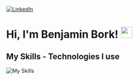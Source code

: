 [![LinkedIn](https://cms.austauschkompass.de/rails/active_storage/representations/proxy/eyJfcmFpbHMiOnsibWVzc2FnZSI6IkJBaHBBcThGIiwiZXhwIjpudWxsLCJwdXIiOiJibG9iX2lkIn19--b0c1600ecd85347c51df8830207637857e881a21/eyJfcmFpbHMiOnsibWVzc2FnZSI6IkJBaDdCem9MWm05eWJXRjBTU0lJY0c1bkJqb0dSVlE2RTNKbGMybDZaVjkwYjE5bWFXeHNXd2hKSWdreE1qZ3dCanNHVkVraUNEVTBPUVk3QmxSN0Jqb01aM0poZG1sMGVVa2lDMk5sYm5SbGNnWTdCbFE9IiwiZXhwIjpudWxsLCJwdXIiOiJ2YXJpYXRpb24ifX0=--a45e3d2481a373edaa12b84a993f0f3ebae4c27d/Deutschland-header.png)](https://www.linkedin.com/in/benjaminbork/) 
# Hi, I'm Benjamin Bork! <img src="https://raw.githubusercontent.com/MartinHeinz/MartinHeinz/master/wave.gif" width="30px" height="30px"> 
## My Skills - Technologies I use 
![My Skills](https://skillicons.dev/icons?i=typescript,nextjs,nestjs,aws)

